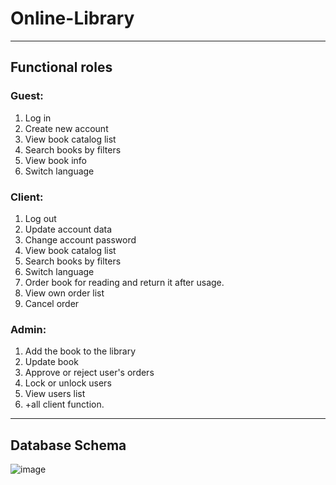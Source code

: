 # Online-Library
***

## Functional roles

### Guest:
1. Log in
2. Create new account
3. View book catalog list
4. Search books by filters
5. View book info
6. Switch language

### Client:
1. Log out
2. Update account data
3. Change account password
4. View book catalog list
5. Search books by filters
6. Switch language
7. Order book for reading and return it after usage.
8. View own order list
9. Cancel order

### Admin:
1. Add the book to the library
2. Update book
3. Approve or reject user's orders
4. Lock or unlock users
5. View users list
6. +all client function.

***
## Database Schema
![image](https://user-images.githubusercontent.com/48410663/163284496-f7c701ee-0418-44fc-aa2c-ca7f3c88b689.png)
